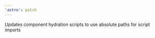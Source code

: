 ```yaml
---
'astro': patch
---
```


Updates component hydration scripts to use absolute paths for script imports
